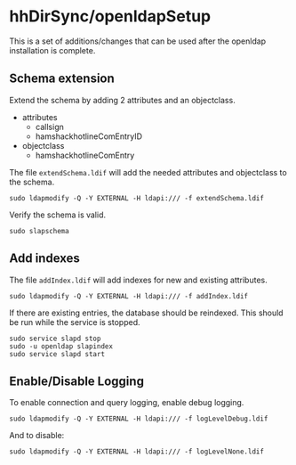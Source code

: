 # hhDirSync/openldapSetup

This is a set of additions/changes that can be used after the openldap installation is complete.

## Schema extension

Extend the schema by adding 2 attributes and an objectclass.
* attributes
    * callsign
    * hamshackhotlineComEntryID
* objectclass
    * hamshackhotlineComEntry

The file `extendSchema.ldif` will add the needed attributes and objectclass to the schema.
```
sudo ldapmodify -Q -Y EXTERNAL -H ldapi:/// -f extendSchema.ldif
```

Verify the schema is valid.
```
sudo slapschema
```

## Add indexes

The file `addIndex.ldif` will add indexes for new and existing attributes. 
```
sudo ldapmodify -Q -Y EXTERNAL -H ldapi:/// -f addIndex.ldif
```

If there are existing entries, the database should be reindexed. This should be run while the service is stopped.
```
sudo service slapd stop
sudo -u openldap slapindex
sudo service slapd start
```

## Enable/Disable Logging

To enable connection and query logging, enable debug logging. 
```
sudo ldapmodify -Q -Y EXTERNAL -H ldapi:/// -f logLevelDebug.ldif
```

And to disable:
```
sudo ldapmodify -Q -Y EXTERNAL -H ldapi:/// -f logLevelNone.ldif
```